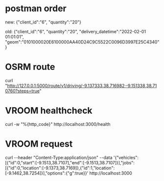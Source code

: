 # postman order
new:
{"client_id":"6",
"quantity":"20"}

old:
{"client_id":"6",
"quantity":"20",
"delivery_datetime":"2022-02-01 01:01:01",
"geom":"0101000020E6100000AA40D24C9C5522C0096D3997E25C4340"}


# OSRM route
curl "http://127.0.0.1:5000/route/v1/driving/-9.137333,38.716982;-9.151338,38.710760?steps=true"

# VROOM healthcheck
curl -w "%{http_code}" http://localhost:3000/health

# VROOM request
curl --header "Content-Type:application/json" --data '{"vehicles":[{"id":0,"start":[-9.1513,38.7107],"end":[-9.1513,38.7107]}],"jobs":[{"id":0,"location":[-9.1373,38.7169]},{"id":1,"location":[-9.1462,38.7254]}],"options":{"g":true}}' http://localhost:3000
